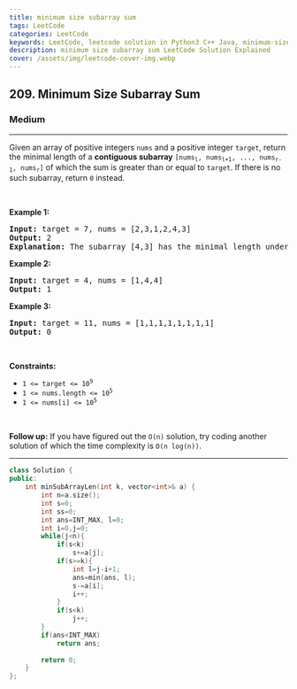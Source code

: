 ```yaml
---
title: minimum size subarray sum
tags: LeetCode
categories: LeetCode
keywords: LeetCode, leetcode solution in Python3 C++ Java, minimum-size-subarray-sum solution
description: minimum size subarray sum LeetCode Solution Explained
cover: /assets/img/leetcode-cover-img.webp
---
```





<h2>209. Minimum Size Subarray Sum</h2><h3>Medium</h3><hr><div><p>Given an array of positive integers <code>nums</code> and a positive integer <code>target</code>, return the minimal length of a <strong>contiguous subarray</strong> <code>[nums<sub>l</sub>, nums<sub>l+1</sub>, ..., nums<sub>r-1</sub>, nums<sub>r</sub>]</code> of which the sum is greater than or equal to <code>target</code>. If there is no such subarray, return <code>0</code> instead.</p>

<p>&nbsp;</p>
<p><strong>Example 1:</strong></p>

<pre><strong>Input:</strong> target = 7, nums = [2,3,1,2,4,3]
<strong>Output:</strong> 2
<strong>Explanation:</strong> The subarray [4,3] has the minimal length under the problem constraint.
</pre>

<p><strong>Example 2:</strong></p>

<pre><strong>Input:</strong> target = 4, nums = [1,4,4]
<strong>Output:</strong> 1
</pre>

<p><strong>Example 3:</strong></p>

<pre><strong>Input:</strong> target = 11, nums = [1,1,1,1,1,1,1,1]
<strong>Output:</strong> 0
</pre>

<p>&nbsp;</p>
<p><strong>Constraints:</strong></p>

<ul>
	<li><code>1 &lt;= target &lt;= 10<sup>9</sup></code></li>
	<li><code>1 &lt;= nums.length &lt;= 10<sup>5</sup></code></li>
	<li><code>1 &lt;= nums[i] &lt;= 10<sup>5</sup></code></li>
</ul>

<p>&nbsp;</p>
<strong>Follow up:</strong> If you have figured out the <code>O(n)</code> solution, try coding another solution of which the time complexity is <code>O(n log(n))</code>.</div>

---




```cpp
class Solution {
public:
    int minSubArrayLen(int k, vector<int>& a) {
        int n=a.size();
        int s=0;
        int ss=0;
        int ans=INT_MAX, l=0;
        int i=0,j=0;
        while(j<n){
            if(s<k)
                s+=a[j];
            if(s>=k){
                int l=j-i+1;
                ans=min(ans, l);
                s-=a[i];
                i++;
            }
            if(s<k)
                j++;
        }
        if(ans<INT_MAX)
            return ans;
        
        return 0;
    }
};
```
